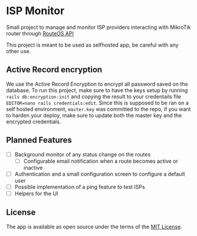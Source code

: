 # ISP Monitor

Small project to manage and monitor ISP providers interacting with MikroTik router through [RouteOS API](https://rubygems.org/gems/routeros-api)

This project is meant to be used as selfhosted app, be careful with any other use.

## Active Record encryption

We use the Active Record Encryption to encrypt all password saved on the database. To run this project, make sure to have the keys setup by running `rails db:encryption:init` and copying the result to your credentails file `EDITOR=nano rails credentials:edit`. Since this is supposed to be ran on a self hosted environment, `master.key` was committed to the repo, if you want to harden your deploy, make sure to update both the master key and the encrypted credentials.

## Planned Features

- [ ] Background monitor of any status change on the routes
    - [ ] Configurable email notification when a route becomes active or inactive
- [ ] Authentication and a small configuration screen to configure a default user
- [ ] Possible implementation of a ping feature to test ISPs
- [ ] Helpers for the UI

## License

The app is available as open source under the terms of the [MIT License](https://opensource.org/licenses/MIT).
